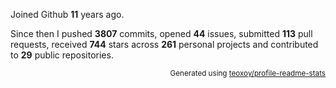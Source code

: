 Joined Github **11** years ago.

Since then I pushed **3807** commits, opened **44** issues, submitted **113** pull requests, received **744** stars across **261** personal projects and contributed to **29** public repositories.

<p align="right"><sub>Generated using <a href="https://github.com/marketplace/actions/profile-readme-stats">teoxoy/profile-readme-stats</a></sub></p>

